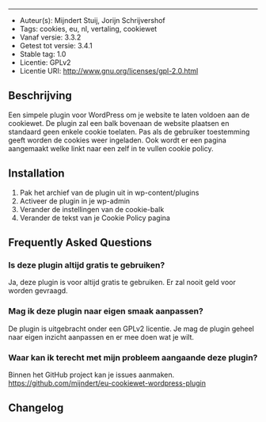 
-----------

* Auteur(s): Mijndert Stuij, Jorijn Schrijvershof
* Tags: cookies, eu, nl, vertaling, cookiewet
* Vanaf versie: 3.3.2
* Getest tot versie: 3.4.1
* Stable tag: 1.0
* Licentie: GPLv2
* Licentie URI: http://www.gnu.org/licenses/gpl-2.0.html

Beschrijving
------------

Een simpele plugin voor WordPress om je website te laten voldoen aan de cookiewet. De plugin zal een balk bovenaan de website plaatsen en standaard geen enkele cookie toelaten. Pas als de gebruiker toestemming geeft worden de cookies weer ingeladen. Ook wordt er een pagina aangemaakt welke linkt naar een zelf in te vullen cookie policy.

Installation
------------

1. Pak het archief van de plugin uit in wp-content/plugins
2. Activeer de plugin in je wp-admin
3. Verander de instellingen van de cookie-balk
4. Verander de tekst van je Cookie Policy pagina

Frequently Asked Questions
--------------------------

### Is deze plugin altijd gratis te gebruiken? ###
Ja, deze plugin is voor altijd gratis te gebruiken. Er zal nooit geld voor worden gevraagd.

### Mag ik deze plugin naar eigen smaak aanpassen? ###
De plugin is uitgebracht onder een GPLv2 licentie. Je mag de plugin geheel naar eigen inzicht aanpassen en er mee doen wat je wilt.

### Waar kan ik terecht met mijn probleem aangaande deze plugin? ###
Binnen het GitHub project kan je issues aanmaken. https://github.com/mijndert/eu-cookiewet-wordpress-plugin

Changelog
---------
